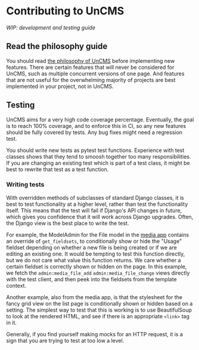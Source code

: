 # Contributing to UnCMS

_WIP: development and testing guide_

## Read the philosophy guide

You should read [the philosophy of UnCMS](philosophy.md) before implementing new features.
There are certain features that will never be considered for UnCMS,
such as multiple concurrent versions of one page.
And features that are not useful for the overwhelming majority of projects are best implemented in your project,
not in UnCMS.

## Testing

UnCMS aims for a very high code coverage percentage.
Eventually, the goal is to reach 100% coverage, and to enforce this in CI,
so any new features should be fully covered by tests.
Any bug fixes might need a regression test.

You should write new tests as pytest test functions.
Experience with test classes shows that they tend to smoosh together too many responsibilities.
If you are changing an existing test which is part of a test class,
it might be best to rewrite that test as a test function.

### Writing tests

With overridden methods of subclasses of standard Django classes,
it is best to test functionality at a higher level,
rather than test the functionality itself.
This means that the test will fail if Django's API changes in future,
which gives you confidence that it will work across Django upgrades.
Often, the Django view is the best place to write the test.

For example, the ModelAdmin for the File model in the [media app](media-app.md) contains an override of `get_fieldsets`,
to conditionally show or hide the "Usage" fieldset depending on whether a new file is being created or if we are editing an existing one.
It would be tempting to test this function directly,
but we do not care what value this function returns.
We care whether a certain fieldset is correctly shown or hidden on the page.
In this example, we fetch the `admin:media_file_add` `admin:media_file_change` views directly with the test client,
and then peek into the fieldsets from the template context.

Another example, also from the media app, is that the stylesheet for the fancy grid view on the list page is conditionally shown or hidden based on a setting.
The simplest way to test that this is working is to use BeautifulSoup to look at the rendered HTML,
and see if there is an appropriate `<link>` tag in it.

Generally, if you find yourself making mocks for an HTTP request,
it is a sign that you are trying to test at too low a level.
